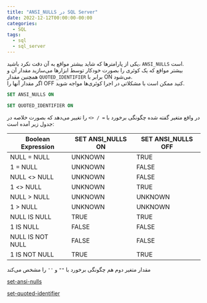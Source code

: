 ```yaml
---
title: "ANSI_NULLS در SQL Server"
date: 2022-12-12T00:00:00-00:00
categories:
  - SQL
tags:
  - sql
  - sql_server
---
```


یکی از پارامترها که شاید بیشتر مواقع به آن دقت نکرد باشید، `ANSI_NULLS` است.  
بیشتر مواقع که یک کوئری را بصورت خودکار توسط ابزارها می‌سازید مقدار آن و همچنین مقدار `QUOTED_IDENTIFIER` برابر با ON می‌شود.  
اگر مقدار آنها را OFF کنید ممکن است با مشکلاتی در اجرا کوئری‌ها مواجه شوید.  

```sql
SET ANSI_NULLS ON

SET QUOTED_IDENTIFIER ON
```

در واقع متغیر گفته شده چگونگی برخورد با `= / <>` را تغییر می‌دهد که بصورت خلاصه در جدول زیر آمده است:  

|Boolean Expression|SET ANSI_NULLS ON|SET ANSI_NULLS OFF|  
|---------------|---------------|------------|  
|NULL = NULL|UNKNOWN|TRUE|  
|1 = NULL|UNKNOWN|FALSE|  
|NULL <> NULL|UNKNOWN|FALSE|  
|1 <> NULL|UNKNOWN|TRUE|  
|NULL > NULL|UNKNOWN|UNKNOWN|  
|1 > NULL|UNKNOWN|UNKNOWN|  
|NULL IS NULL|TRUE|TRUE|  
|1 IS NULL|FALSE|FALSE|  
|NULL IS NOT NULL|FALSE|FALSE|  
|1 IS NOT NULL|TRUE|TRUE|  

مقدار متغیر دوم هم چگونگی برخورد با ` "" ` و ` '' ` را مشخص می‌کند

[set-ansi-nulls](https://learn.microsoft.com/en-us/sql/t-sql/statements/set-ansi-nulls-transact-sql?view=sql-server-ver16)  

[set-quoted-identifier](https://learn.microsoft.com/en-us/sql/t-sql/statements/set-quoted-identifier-transact-sql?view=sql-server-ver16)  